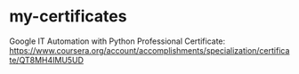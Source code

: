 # my-certificates
Google IT Automation with Python Professional Certificate: https://www.coursera.org/account/accomplishments/specialization/certificate/QT8MH4IMU5UD
